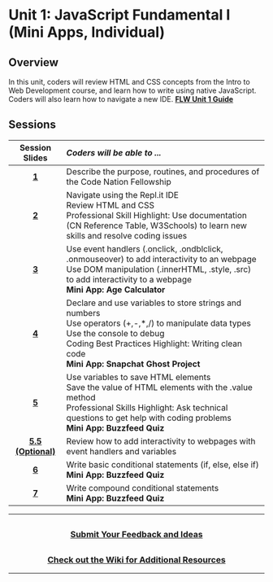 # Unit 1: JavaScript Fundamental I (Mini Apps, Individual)

## Overview

In this unit, coders will review HTML and CSS concepts from the Intro to Web Development course, and learn how to write using native JavaScript. Coders will also learn how to navigate a new IDE.
[**FLW Unit 1 Guide**]()
## Sessions

|                                               Session Slides                                                 | _Coders will be able to ..._                                                |
| :---------------------------------------------------------------------------: |:------|
| [**1**](https://docs.google.com/presentation/d/13C9z2SftL4mmxlhAv3Tlz5Sdjt11to27GWlJcUEYOd8/edit?usp=sharing) | Describe the purpose, routines, and procedures of the Code Nation Fellowship        |
| [**2**](https://docs.google.com/presentation/d/1CO2FQYt4o9UTgVqkhCuNMSS1DYmencg6hr2twGfzWns/edit?usp=sharing) | Navigate using the Repl.it IDE</br>Review HTML and CSS</br>Professional Skill Highlight: Use documentation (CN Reference Table, W3Schools) to learn new skills and resolve coding issues   |
| [**3**](https://docs.google.com/presentation/d/1QhaEkCwGGxWS_orZqViw7tvdKXdFo1Q-qy9_Z-Clp6Y/edit?usp=sharing) |Use event handlers (.onclick, .ondblclick, .onmouseover) to add interactivity to an webpage</br>Use DOM manipulation (.innerHTML, .style, .src) to add interactivity to a webpage</br>**Mini App: Age Calculator** |
| [**4**](https://docs.google.com/presentation/d/1mDC7kMEkxrt4EeY-dUtOkIj9BwmIBYbsbPib_BZSwUo/edit?usp=sharing) |Declare and use variables to store strings and numbers</br>Use operators (+,-,*,/) to manipulate data types</br>Use the console to debug</br>Coding Best Practices Highlight: Writing clean code</br>**Mini App: Snapchat Ghost Project**  |
| [**5**](https://docs.google.com/presentation/d/1Z04TXfRHGUrFRtyOWFYr31CjIxRX2n20EDD3ASd0vqE/edit#slide=id.g13bf2797967_0_1973) |Use variables to save HTML elements</br>Save the value of HTML elements with the .value method</br>Professional Skills Highlight: Ask technical questions to get help with coding problems</br>**Mini App: Buzzfeed Quiz** |
| [**5.5 (Optional)**](https://docs.google.com/presentation/d/1K8mEfF0qywXhntJHDm1Qaxj5Jd4WT2Uz-oRTFBLCxP0/edit?usp=sharing) | Review how to add interactivity to webpages with event handlers and variables|
| [**6**](https://docs.google.com/presentation/d/1o1_qPJwTTUmN846z7e-PR5o2LMLPa14pRiyNQ44C3P0/edit?usp=sharing) | Write basic conditional statements (if, else, else if)</br>**Mini App: Buzzfeed Quiz** |
| [**7**](https://docs.google.com/presentation/d/1IujttC1jtGD1y6sW7z7wXcRmId7Wc75R2Vtjv9Ofr-8/edit?usp=sharing) | Write compound conditional statements</br>**Mini App: Buzzfeed Quiz** |



---
## <h3 align="center"><a href="https://docs.google.com/forms/d/e/1FAIpQLSeQPPd3u1y_vV9426DjRjgzQHrzsMAIbdsGCxEU5uRj3bTleQ/viewform?usp=sf_link">Submit Your Feedback and Ideas</a></h3>

## <h3 align="center"><a href="https://github.com/itscodenation/curriculum-21-22/wiki">Check out the Wiki for Additional Resources</a></h3>

---
